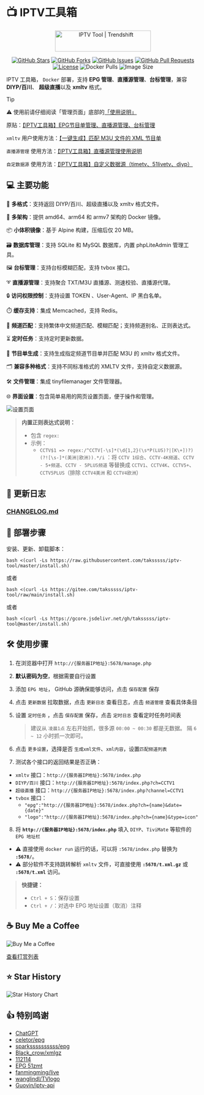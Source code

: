 # 📺 IPTV工具箱
<div align="center">

<a href="https://trendshift.io/repositories/12969" target="_blank">
  <img src="https://trendshift.io/api/badge/repositories/12969" alt="IPTV Tool | Trendshift" style="width: 250px; height: 55px;" width="250" height="55"/>
</a>

[![GitHub Stars](https://img.shields.io/github/stars/taksssss/iptv-tool?style=social)](https://github.com/taksssss/iptv-tool/stargazers)
[![GitHub Forks](https://img.shields.io/github/forks/taksssss/iptv-tool?style=social)](https://github.com/taksssss/iptv-tool/network/members)
[![GitHub Issues](https://img.shields.io/github/issues/taksssss/iptv-tool)](https://github.com/taksssss/iptv-tool/issues)
[![GitHub Pull Requests](https://img.shields.io/github/issues-pr/taksssss/iptv-tool)](https://github.com/taksssss/iptv-tool/pulls)
[![License](https://img.shields.io/github/license/taksssss/iptv-tool)](https://github.com/taksssss/iptv-tool/blob/main/LICENSE)
![Docker Pulls](https://img.shields.io/docker/pulls/taksss/php-epg)
![Image Size](https://img.shields.io/docker/image-size/taksss/php-epg/latest)
</div>

IPTV 工具箱， `Docker` 部署，支持 **EPG 管理**、**直播源管理**、**台标管理**，兼容 **DIYP/百川**、 **超级直播**以及 **xmltv** 格式。

> [!TIP]
> ⚠️ 使用前请仔细阅读「管理页面」底部的[「使用说明」](/epg/assets/html/readme.md)
> 
> 原贴：[【IPTV工具箱】EPG节目单管理、直播源管理、台标管理](https://www.right.com.cn/forum/thread-8386320-1-1.html)
> 
> `xmltv` 用户使用方法：[【一键生成】匹配 M3U 文件的 XML 节目单](https://www.right.com.cn/forum/thread-8392662-1-1.html) 
>
> `直播源管理` 使用方法：[【IPTV工具箱】直播源管理使用说明](https://www.right.com.cn/forum/thread-8417162-1-1.html) 
>
> `自定数据源` 使用方法：[【IPTV工具箱】自定义数据源（timetv、51livetv、diyp）](https://www.right.com.cn/forum/thread-8432214-1-1.html)


## 💻 主要功能

📡 **多格式**：支持返回 DIYP/百川、超级直播以及 xmltv 格式文件。

🐳 **多架构**：提供 amd64、arm64 和 armv7 架构的 Docker 镜像。

📦 **小体积镜像**：基于 Alpine 构建，压缩后仅 20 MB。

🗃️ **数据库管理**：支持 SQLite 和 MySQL 数据库，内置 phpLiteAdmin 管理工具。

🖼️ **台标管理**：支持台标模糊匹配，支持 tvbox 接口。

➰ **直播源管理**：支持聚合 TXT/M3U 直播源、测速校验、直播源代理。

🔒 **访问权限控制**：支持设置 TOKEN 、User-Agent、IP 黑白名单。

⏱️ **缓存支持**：集成 Memcached，支持 Redis。

🔄 **频道匹配**：支持繁体中文频道匹配、模糊匹配；支持频道别名、正则表达式。

⏳ **定时任务**：支持定时更新数据。

📝 **节目单生成**：支持生成指定频道节目单并匹配 M3U 的 xmltv 格式文件。

🗂️ **兼容多种格式**：支持不同标准格式的 XMLTV 文件，支持自定义数据源。

🛠️ **文件管理**：集成 tinyfilemanager 文件管理器。

🌐 **界面设置**：包含简单易用的网页设置页面，便于操作和管理。

<picture>
  <source
    media="(prefers-color-scheme: dark)"
    srcset="/pic/management-dark.png"
  />
  <source
    media="(prefers-color-scheme: light)"
    srcset="/pic/management.png"
  />
  <img
    alt="设置页面"
    src="/pic/management.png"
  />
</picture>

> **内置正则表达式说明：**
> - 包含 `regex:`
> - 示例：
>   - `CCTV$1 => regex:/^CCTV[-\s]*(\d{1,2}(\s*P(LUS)?|[K\+])?)(?![\s-]*(美洲|欧洲)).*/i` ：将 `CCTV 1综合`、`CCTV-4K频道`、`CCTV - 5+频道`、`CCTV - 5PLUS频道` 等替换成 `CCTV1`、`CCTV4K`、`CCTV5+`、`CCTV5PLUS`（排除 `CCTV4美洲` 和 `CCTV4欧洲`）

## 📝 更新日志

### [CHANGELOG.md](./CHANGELOG.md)

## 🚀 部署步骤
安装、更新、卸载脚本：
```
bash <(curl -Ls https://raw.githubusercontent.com/taksssss/iptv-tool/master/install.sh)
```
或者
```
bash <(curl -Ls https://gitee.com/taksssss/iptv-tool/raw/main/install.sh)
```
或者
```
bash <(curl -Ls https://gcore.jsdelivr.net/gh/taksssss/iptv-tool@master/install.sh)
```

## 🛠️ 使用步骤

1. 在浏览器中打开 `http://{服务器IP地址}:5678/manage.php`
2. **默认密码为空**，根据需要自行设置
3. 添加 `EPG 地址`， GitHub 源确保能够访问，点击 `保存配置` 保存
4. 点击 `更新数据` 拉取数据，点击 `更新日志` 查看日志，点击 `频道管理` 查看具体条目
5. 设置 `定时任务` ，点击 `保存配置` 保存，点击 `定时日志` 查看定时任务时间表

    > 建议从 `凌晨1点` 左右开始抓，很多源 `00:00 ~ 00:30` 都是无数据。
    > 隔 `6 ~ 12` 小时抓一次即可。

6. 点击 `更多设置`，选择是否 `生成xml文件`、`xml内容`，设置`匹配频道列表`
7. 测试各个接口的返回结果是否正确：

- `xmltv` 接口：`http://{服务器IP地址}:5678/index.php`
- `DIYP/百川` 接口：`http://{服务器IP地址}:5678/index.php?ch=CCTV1`
- `超级直播` 接口：`http://{服务器IP地址}:5678/index.php?channel=CCTV1`
- `tvbox` 接口：
  - `"epg":"http://{服务器IP地址}:5678/index.php?ch={name}&date={date}"`
  - `"logo":"http://{服务器IP地址}:5678/index.php?ch={name}&type=icon"`

8. 将 **`http://{服务器IP地址}:5678/index.php`** 填入 `DIYP`、`TiviMate` 等软件的 `EPG 地址栏`

- ⚠️ 直接使用 `docker run` 运行的话，可以将 `:5678/index.php` 替换为 **`:5678/`**。
- ⚠️ 部分软件不支持跳转解析 `xmltv` 文件，可直接使用 **`:5678/t.xml.gz`** 或 **`:5678/t.xml`** 访问。

> **快捷键：**
>
> - `Ctrl + S`：保存设置
> - `Ctrl + /`：对选中 EPG 地址设置（取消）注释

## ☕ Buy Me a Coffee

<picture>
  <source
    media="(prefers-color-scheme: dark)"
    srcset="/pic/buymeacofee-dark.png"
  />
  <source
    media="(prefers-color-scheme: light)"
    srcset="/pic/buymeacofee.png"
  />
  <img
    alt="Buy Me a Coffee"
    src="/pic/buymeacofee.png"
  />
</picture>

[查看打赏列表](/DONATIONS.md)

## ⭐ Star History

<picture>
  <source
    media="(prefers-color-scheme: dark)"
    srcset="https://api.star-history.com/svg?repos=taksssss/iptv-tool&type=Date&theme=dark"
  />
  <source
    media="(prefers-color-scheme: light)"
    srcset="https://api.star-history.com/svg?repos=taksssss/iptv-tool&type=Date"
  />
  <img
    alt="Star History Chart"
    src="https://api.star-history.com/svg?repos=taksssss/iptv-tool&type=Date"
  />
</picture>

## 👍 特别鸣谢
- [ChatGPT](https://chatgpt.com/)
- [celetor/epg](https://github.com/celetor/epg)
- [sparkssssssssss/epg](https://github.com/sparkssssssssss/epg)
- [Black_crow/xmlgz](https://gitee.com/Black_crow/xmlgz)
- [112114](https://diyp.112114.xyz/)
- [EPG 51zmt](http://epg.51zmt.top:8000/)
- [fanmingming/live](https://github.com/fanmingming/live)
- [wanglindl/TVlogo](https://github.com/wanglindl/TVlogo)
- [Guovin/iptv-api](https://github.com/Guovin/iptv-api)
